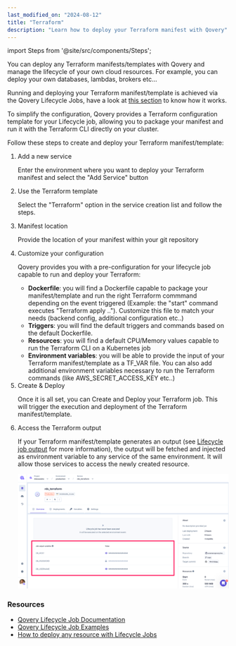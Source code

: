 ```yaml
---
last_modified_on: "2024-08-12"
title: "Terraform"
description: "Learn how to deploy your Terraform manifest with Qovery"
---
```


import Steps from '@site/src/components/Steps';

You can deploy any Terraform manifests/templates with Qovery and manage the lifecycle of your own cloud resources. For example, you can deploy your own databases, lambdas, brokers etc...

Running and deploying your Terraform manifest/template is achieved via the Qovery Lifecycle Jobs, have a look at [this section][docs.using-qovery.integration.iac] to know how it works.

To simplify the configuration, Qovery provides a Terraform configuration template for your Lifecycle job, allowing you to package your manifest and run it with the Terraform CLI directly on your cluster.

Follow these steps to create and deploy your Terraform manifest/template:

<Steps headingDepth={3}>
<ol>
<li>
Add a new service

Enter the environment where you want to deploy your Terraform manifest and select the "Add Service" button 

</li>
<li>
Use the Terraform template

Select the "Terraform" option in the service creation list and follow the steps.

</li>

<li>
Manifest location

Provide the location of your manifest within your git repository

</li>

<li>
Customize your configuration

Qovery provides you with a pre-configuration for your lifecycle job capable to run and deploy your Terraform:
- **Dockerfile**: you will find a Dockerfile capable to package your manifest/template and run the right Terraform commmand depending on the event triggered (Example: the "start" command executes "Terraform apply .."). Customize this file to match your needs (backend config, additional configuration etc..)
- **Triggers**: you will find the default triggers and commands based on the default Dockerfile.
- **Resources**: you will find a default CPU/Memory values capable to run the Terraform CLI on a Kubernetes job
- **Environment variables**: you will be able to provide the input of your Terraform manifest/template as a TF_VAR file. You can also add additional environment variables necessary to run the Terraform commands (like AWS_SECRET_ACCESS_KEY etc..)

</li>

<li>
Create & Deploy

Once it is all set, you can Create and Deploy your Terraform job. This will trigger the execution and deployment of the Terraform manifest/template.

</li>

<li>
Access the Terraform output

If your Terraform manifest/template generates an output (see [Lifecycle job output][docs.using-qovery.configuration.lifecycle-job#job-output] for more information), the output will be fetched and injected as environment variable to any service of the same environment. It will allow those services to access the newly created resource.

<p align="center">
  <img src="/img/configuration/job/job_output.png" alt="Job output" />
</p>

</li>

</ol>
</Steps>

### Resources

- [Qovery Lifecycle Job Documentation][docs.using-qovery.configuration.lifecycle-job]
- [Qovery Lifecycle Job Examples](https://github.com/Qovery/lifecycle-job-examples)
- [How to deploy any resource with Lifecycle Jobs][guides.tutorial.how-to-use-lifecycle-job-to-deploy-any-kind-of-resources]


[docs.using-qovery.configuration.lifecycle-job#job-output]: /docs/using-qovery/configuration/lifecycle-job/#job-output
[docs.using-qovery.configuration.lifecycle-job]: /docs/using-qovery/configuration/lifecycle-job/
[docs.using-qovery.integration.iac]: /docs/using-qovery/integration/iac/
[guides.tutorial.how-to-use-lifecycle-job-to-deploy-any-kind-of-resources]: /guides/tutorial/how-to-use-lifecycle-job-to-deploy-any-kind-of-resources/
